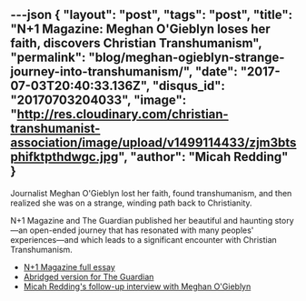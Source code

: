---json
{
	"layout": "post",
	"tags": "post",
    "title": "N+1 Magazine: Meghan O'Gieblyn loses her faith, discovers Christian Transhumanism",
    "permalink": "blog/meghan-ogieblyn-strange-journey-into-transhumanism/",
    "date": "2017-07-03T20:40:33.136Z",
    "disqus_id": "20170703204033",
    "image":  "http://res.cloudinary.com/christian-transhumanist-association/image/upload/v1499114433/zjm3btsphifktpthdwgc.jpg",
    "author": "Micah Redding"
}
---
Journalist Meghan O'Gieblyn lost her faith, found transhumanism, and then realized she was on a strange, winding path back to Christianity.

N+1 Magazine and The Guardian published her beautiful and haunting story—an open-ended journey that has resonated with many peoples' experiences—and which leads to a significant encounter with Christian Transhumanism.

* [N+1 Magazine full essay](https://nplusonemag.com/issue-28/essays/ghost-in-the-cloud/) 
* [Abridged version for The Guardian](https://www.theguardian.com/technology/2017/apr/18/god-in-the-machine-my-strange-journey-into-transhumanism)
* [Micah Redding's follow-up interview with Meghan O'Gieblyn](http://brickcaster.com/christiantranshumanist/34)

